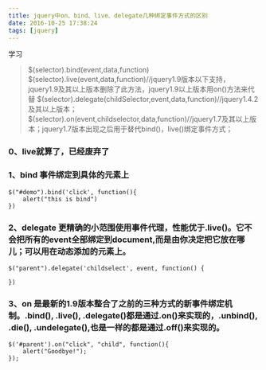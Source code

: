 ```yaml
---
title: jquery中on、bind、live、delegate几种绑定事件方式的区别
date: 2016-10-25 17:38:24
tags: [jquery]
---
```


学习
<!-- more -->

> $(selector).bind(event,data,function)
> $(selector).live(event,data,function)//jquery1.9版本以下支持，jquery1.9及其以上版本删除了此方法，jquery1.9以上版本用on()方法来代替
> $(selector).delegate(childSelector,event,data,function)//jquery1.4.2及其以上版本；
> $(selector).on(event,childselector,data,function)//jquery1.7及其以上版本；jquery1.7版本出现之后用于替代bind()，live()绑定事件方式；
> 

### 0、live就算了，已经废弃了
### 1、bind  事件绑定到具体的元素上

```
$("#demo").bind('click', function(){
    alert("this is bind")
})
```
### 2、delegate 更精确的小范围使用事件代理，性能优于.live()。它不会把所有的event全部绑定到document,而是由你决定把它放在哪儿；可以用在动态添加的元素上。

```
$("parent").delegate('childselect', event, function() {

})
```
### 3、on 是最新的1.9版本整合了之前的三种方式的新事件绑定机制。.bind(), .live(), .delegate()都是通过.on()来实现的，.unbind(), .die(), .undelegate(),也是一样的都是通过.off()来实现的。

```
$('#parent').on("click", "child", function(){ 
    alert("Goodbye!");
});
```
